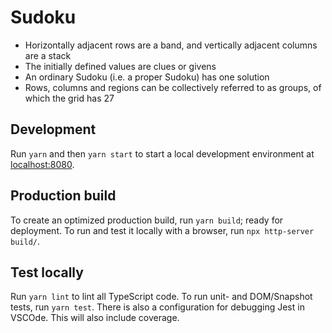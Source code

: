 # Sudoku

-   Horizontally adjacent rows are a band, and vertically adjacent columns are a stack
-   The initially defined values are clues or givens
-   An ordinary Sudoku (i.e. a proper Sudoku) has one solution
-   Rows, columns and regions can be collectively referred to as groups, of which the grid has 27

## Development

Run `yarn` and then `yarn start` to start a local development environment at [localhost:8080](http://localhost:8080).

## Production build

To create an optimized production build, run `yarn build`; ready for deployment.
To run and test it locally with a browser, run `npx http-server build/`.

## Test locally

Run `yarn lint` to lint all TypeScript code.
To run unit- and DOM/Snapshot tests, run `yarn test`. There is also a configuration for debugging Jest in VSCOde. This will also include coverage.

